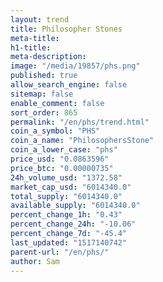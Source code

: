 ```yaml
---
layout: trend
title: Philosopher Stones
meta-title: 
h1-title: 
meta-description: 
image: "/media/19857/phs.png"
published: true
allow_search_engine: false
sitemap: false
enable_comment: false
sort_order: 865
permalink: "/en/phs/trend.html"
coin_a_symbol: "PHS"
coin_a_name: "PhilosophersStone"
coin_a_lower_case: "phs"
price_usd: "0.0863596"
price_btc: "0.00000735"
24h_volume_usd: "1372.58"
market_cap_usd: "6014340.0"
total_supply: "6014340.0"
available_supply: "6014340.0"
percent_change_1h: "0.43"
percent_change_24h: "-10.06"
percent_change_7d: "-45.4"
last_updated: "1517140742"
parent-url: "/en/phs/"
author: Sam
---
```


